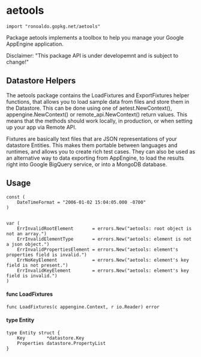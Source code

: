 # aetools

    import "ronoaldo.gopkg.net/aetools"

Package aetools implements a toolbox to help you manage your Google AppEngine
application.

Disclaimer: "This package API is under developemnt and is subject to change!"

## Datastore Helpers

The aetools package contains the LoadFixtures and ExportFixtures helper
functions, that allows you to load sample data from files and store them in the
Datastore. This can be done using one of aetest.NewContext(),
appengine.NewContext() or remote_api.NewContext() return values. This means that
the methods should work locally, in production, or when setting up your app via
Remote API.

Fixtures are basically text files that are JSON representations of your
datastore Entities. This makes them portable between languages and runtimes, and
allows you to create rich test cases. They can also be used as an alternative
way to data exporting from AppEngine, to load the results right into Google
BigQuery service, or into a MongoDB database.

## Usage

    const (
    	DateTimeFormat = "2006-01-02 15:04:05.000 -0700"
    )


    var (
    	ErrInvalidRootElement       = errors.New("aetools: root object is not an array.")
    	ErrInvalidElementType       = errors.New("aetools: element is not a json object.")
    	ErrInvalidPropertiesElement = errors.New("aetools: element's properties field is invalid.")
    	ErrNoKeyElement             = errors.New("aetools: element's key field is not present.")
    	ErrInvalidKeyElement        = errors.New("aetools: element's key field is invalid.")
    )


#### func  LoadFixtures

    func LoadFixtures(c appengine.Context, r io.Reader) error


#### type Entity

    type Entity struct {
    	Key        *datastore.Key
    	Properties datastore.PropertyList
    }
